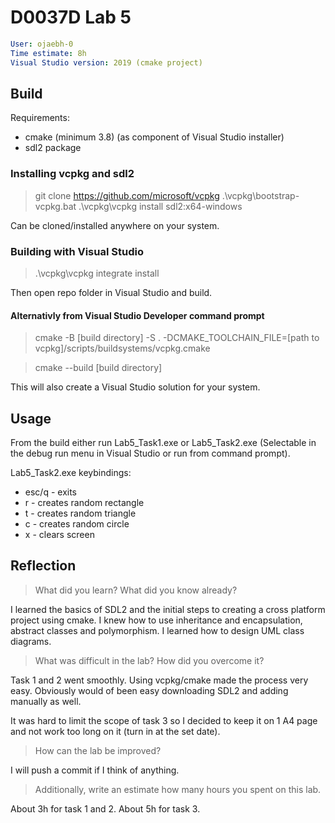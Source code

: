 # D0037D Lab 5

```yaml
User: ojaebh-0  
Time estimate: 8h
Visual Studio version: 2019 (cmake project)
```

## Build 

Requirements:
* cmake (minimum 3.8) (as component of Visual Studio installer)
* sdl2 package

### Installing vcpkg and sdl2

> git clone https://github.com/microsoft/vcpkg
> .\vcpkg\bootstrap-vcpkg.bat
> .\vcpkg\vcpkg install sdl2:x64-windows

Can be cloned/installed anywhere on your system.

### Building with Visual Studio

> .\vcpkg\vcpkg integrate install

Then open repo folder in Visual Studio and build.

#### Alternativly from Visual Studio Developer command prompt

> cmake -B [build directory] -S . -DCMAKE_TOOLCHAIN_FILE=[path to vcpkg]/scripts/buildsystems/vcpkg.cmake

> cmake --build [build directory]

This will also create a Visual Studio solution for your system.

## Usage

From the build either run Lab5_Task1.exe or Lab5_Task2.exe (Selectable in the debug run menu in Visual Studio or run from command prompt).

Lab5_Task2.exe keybindings:
* esc/q - exits
* r - creates random rectangle
* t - creates random triangle
* c - creates random circle
* x - clears screen

## Reflection

> What did you learn? What did you know already?

I learned the basics of SDL2 and the initial steps to creating a cross platform project using cmake. 
I knew how to use inheritance and encapsulation, abstract classes and polymorphism. 
I learned how to design UML class diagrams.

> What was difficult in the lab? How did you overcome it?

Task 1 and 2 went smoothly. Using vcpkg/cmake made the process very easy. Obviously would of been easy downloading SDL2 and adding manually as well.

It was hard to limit the scope of task 3 so I decided to keep it on 1 A4 page and not work too long on it (turn in at the set date). 

> How can the lab be improved?

I will push a commit if I think of anything.

> Additionally, write an estimate how many hours you spent on this lab.

About 3h for task 1 and 2. About 5h for task 3.